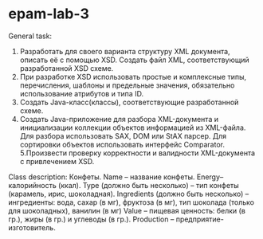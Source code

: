 # epam-lab-3

General task:
1. Разработать для своего варианта структуру XML документа, описать её с помощью XSD. Создать файл XML, соответствующий разработанной XSD схеме.
2. При разработке XSD использовать простые и комплексные типы, перечисления, шаблоны и предельные значения, обязательно использование атрибутов и типа ID.
3. Создать Java-класс(классы), соответствующие разработанной схеме.
4. Создать Java-приложение для разбора XML-документа и инициализации коллекции объектов информацией из XML-файла. Для разбора использовать SAX, DOM или StAX парсер. Для сортировки объектов использовать интерфейс Comparator.
5.Произвести проверку корректности и валидности XML-документа с привлечением XSD.

Class description:
Конфеты.
Name – название конфеты.
Energy– калорийность (ккал).
Type (должно быть несколько) – тип конфеты (карамель, ирис, шоколадная).
Ingredients (должно быть несколько) – ингредиенты: вода, сахар (в мг), фруктоза (в мг), тип шоколада (только для шоколадных), ванилин (в мг)
Value – пищевая ценность: белки (в гр.), жиры (в гр.) и углеводы (в гр.).
Production – предприятие-изготовитель.
